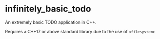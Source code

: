 # infinitely_basic_todo
An extremely basic TODO application in C++.

Requires a C++17 or above standard library due to the use of `<filesystem>`
